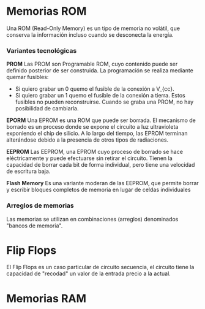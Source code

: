 # Memorias ROM
Una ROM (Read-Only Memory) es un tipo de memoria no volátil, que conserva la información incluso cuando se desconecta la energía.

### Variantes tecnológicas
**PROM**
Las PROM son Programable ROM, cuyo contenido puede ser definido posterior de ser construida.
La programación se realiza mediante quemar fusibles: 
- Si quiero grabar un 0 quemo el fusible de la conexión a V_{cc}.
- Si quiero grabar un 1 quemo el fusible de la conexión a tierra.
Estos fusibles no pueden reconstruirse. Cuando se graba una PROM, no hay posibilidad de cambiarla.

**EPORM**
Una EPROM es una ROM que puede ser borrada. El mecanismo de borrado es un proceso donde se expone el circuito a luz ultravioleta exponiendo el chip de silicio.
A lo largo del tiempo, las EPROM terminan alterándose debido a la presencia de otros tipos de radiaciones.

**EEPROM**
Las EEPROM, una EPROM cuyo proceso de borrado se hace eléctricamente y puede efectuarse sin retirar el circuito.
Tienen la capacidad de borrar cada bit de forma individual, pero tiene una velocidad de escritura baja.

**Flash Memory**
Es una variante moderan de las EEPROM, que permite borrar y escribir bloques completos de memoria en lugar de celdas individuales

### Arreglos de memorias
Las memorias se utilizan en combinaciones (arreglos) denominados "bancos de memoria".


# Flip Flops
El Flip Flops es un caso particular de circuito secuencia, el circuito tiene la capacidad de "recodad" un valor de la entrada precio a la actual.


# Memorias RAM